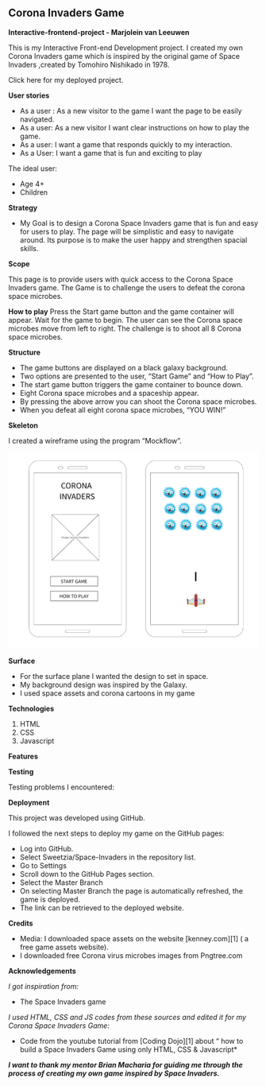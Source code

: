 Corona Invaders Game
---------------------------------------
**Interactive-frontend-project - Marjolein van Leeuwen**

This is my Interactive Front-end Development project. I created my own Corona Invaders game which is inspired by the original game of Space Invaders ,created by Tomohiro Nishikado in 1978. 

Click here for my deployed project.

**User stories**

* As a user : As a new visitor to the game I want the page to be easily navigated.
* As a user: As a new visitor I want clear instructions on how to play the game.
* As a user: I want a game that responds quickly to my interaction.
* As a User: I want a game that is fun and exciting to play

The ideal user:
* Age 4+
* Children


**Strategy**

* My Goal is to design a Corona Space Invaders game that is fun and easy for users to play. 
The page will be simplistic and easy to navigate around. Its purpose is to make the user happy and strengthen spacial skills.

**Scope**

This page is to provide users with quick access to the Corona Space Invaders game. The Game is to challenge the users to defeat the corona space microbes.

**How to play**
Press the Start game button and the game container will appear. 
Wait for the game to begin. The user can see the Corona space microbes move from left to right.
The challenge is to shoot all 8 Corona space microbes.

**Structure**

* The game buttons are displayed on a black galaxy background. 
* Two options are presented to the user, “Start Game” and “How to Play”. 
* The start game button triggers the game container to bounce down. 
* Eight Corona space microbes and a spaceship appear. 
* By pressing the above arrow you can shoot the Corona space microbes.
* When you defeat all eight corona space microbes, “YOU WIN!”


**Skeleton** 

I created a wireframe using the program “Mockflow”. 

![Wireframe](/assets/Mockup%20wireframe.png)

**Surface**

* For the surface plane I wanted the design to set in space. 
* My background design was inspired by the Galaxy.
* I used space assets and corona cartoons in my game

**Technologies**

1. HTML
2. CSS
3. Javascript

**Features**


**Testing**


Testing problems I encountered:


**Deployment**

This project was developed using GitHub.

I followed the next steps to deploy my game on the GitHub pages:

* Log into GitHub.
* Select Sweetzia/Space-Invaders in the repository list.
* Go to Settings
* Scroll down to the GitHub Pages section.
* Select the Master Branch
* On selecting Master Branch the page is automatically refreshed, the game is deployed.
* The link can be retrieved to the deployed website.

**Credits**

* Media: I downloaded space assets on the website [kenney.com][1] ( a free game assets website).
* I downloaded free Corona virus microbes images from Pngtree.com

**Acknowledgements**

*I got inspiration from:*
* The Space Invaders game 

*I used HTML, CSS and JS codes from these sources and edited it for my Corona Space Invaders Game:*

* Code from the youtube tutorial from [Coding Dojo][1] about “ how to build a Space Invaders Game using only HTML, CSS & Javascript*


***I want to thank my mentor Brian Macharia for guiding me through the process of creating my own game inspired by Space Invaders.***

